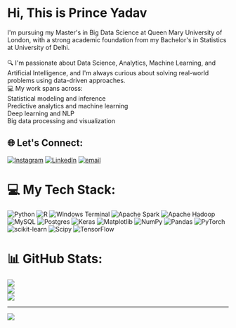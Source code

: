 # Hi, This is Prince Yadav
I'm pursuing my Master's in Big Data Science at Queen Mary University of London, with a strong academic foundation from my Bachelor's in Statistics at University of Delhi.<br><br>🔍 I'm passionate about Data Science, Analytics, Machine Learning, and Artificial Intelligence, and I'm always curious about solving real-world problems using data-driven approaches.<br>💻 My work spans across:<br>Statistical modeling and inference<br>Predictive analytics and machine learning<br>Deep learning and NLP<br>Big data processing and visualization


## 🌐 Let's Connect:
[![Instagram](https://img.shields.io/badge/Instagram-%23E4405F.svg?logo=Instagram&logoColor=white)](https://instagram.com/prinnce_yadav) [![LinkedIn](https://img.shields.io/badge/LinkedIn-%230077B5.svg?logo=linkedin&logoColor=white)](https://linkedin.com/in/linkedin.com/in/prince-yadav-44a582207) [![email](https://img.shields.io/badge/Email-D14836?logo=gmail&logoColor=white)](mailto:yprince962003@gmail.com) 

# 💻 My Tech Stack:
![Python](https://img.shields.io/badge/python-3670A0?style=flat&logo=python&logoColor=ffdd54) ![R](https://img.shields.io/badge/r-%23276DC3.svg?style=flat&logo=r&logoColor=white) ![Windows Terminal](https://img.shields.io/badge/Windows%20Terminal-%234D4D4D.svg?style=flat&logo=windows-terminal&logoColor=white) ![Apache Spark](https://img.shields.io/badge/Apache%20Spark-FDEE21?style=flat&logo=apachespark&logoColor=black) ![Apache Hadoop](https://img.shields.io/badge/Apache%20Hadoop-66CCFF?style=flat&logo=apachehadoop&logoColor=black) ![MySQL](https://img.shields.io/badge/mysql-4479A1.svg?style=flat&logo=mysql&logoColor=white) ![Postgres](https://img.shields.io/badge/postgres-%23316192.svg?style=flat&logo=postgresql&logoColor=white) ![Keras](https://img.shields.io/badge/Keras-%23D00000.svg?style=flat&logo=Keras&logoColor=white) ![Matplotlib](https://img.shields.io/badge/Matplotlib-%23ffffff.svg?style=flat&logo=Matplotlib&logoColor=black) ![NumPy](https://img.shields.io/badge/numpy-%23013243.svg?style=flat&logo=numpy&logoColor=white) ![Pandas](https://img.shields.io/badge/pandas-%23150458.svg?style=flat&logo=pandas&logoColor=white) ![PyTorch](https://img.shields.io/badge/PyTorch-%23EE4C2C.svg?style=flat&logo=PyTorch&logoColor=white) ![scikit-learn](https://img.shields.io/badge/scikit--learn-%23F7931E.svg?style=flat&logo=scikit-learn&logoColor=white) ![Scipy](https://img.shields.io/badge/SciPy-%230C55A5.svg?style=flat&logo=scipy&logoColor=%white) ![TensorFlow](https://img.shields.io/badge/TensorFlow-%23FF6F00.svg?style=flat&logo=TensorFlow&logoColor=white)
# 📊 GitHub Stats:
![](https://github-readme-stats.vercel.app/api?username=Princeyadav9&theme=default_repocard&hide_border=true&include_all_commits=false&count_private=false)<br/>
![](https://nirzak-streak-stats.vercel.app/?user=Princeyadav9&theme=default_repocard&hide_border=true)<br/>
![](https://github-readme-stats.vercel.app/api/top-langs/?username=Princeyadav9&theme=default_repocard&hide_border=true&include_all_commits=false&count_private=false&layout=compact)

---
[![](https://visitcount.itsvg.in/api?id=Princeyadav9&icon=0&color=0)](https://visitcount.itsvg.in)

<!-- Proudly created with GPRM ( https://gprm.itsvg.in ) -->
